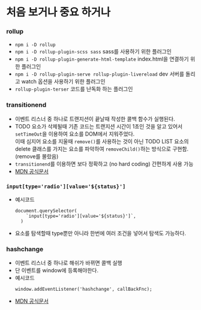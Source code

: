 # 처음 보거나 중요 하거나

### rollup

- `npm i -D rollup`
- `npm i -D rollup-plugin-scss sass` sass를 사용하기 위한 플러그인
- `npm i -D rollup-plugin-generate-html-template` index.html을 연결하기 위한 플러그인
- `npm i -D rollup-plugin-serve rollup-plugin-livereload` dev 서버를 돌리고 watch 옵션을 사용하기 위한 플러그인
- `rollup-plugin-terser` 코드를 난독화 하는 플러그인

### transitionend

- 이벤트 리스너 중 하나로 트랜지션이 끝날때 작성한 콜백 함수가 실행된다.
- TODO 요소가 삭제될때 기존 코드는 트랜지션 시간이 1초인 것을 알고 있어서 `setTimeOut`을 이용하여 요소를 DOM에서 지워주었다.  
  이때 심지어 요소를 지울때 `remove()`를 사용하는 것이 아닌 TODO LIST 요소의 delete 클래스를 가지는 요소를 파악하여 `removeChild()`하는 방식으로 구현함. (remove를 몰랐음)
- `transitionend`를 이용하면 보다 정확하고 (no hard coding) 간편하게 사용 가능
- [MDN 공식문서](https://developer.mozilla.org/en-US/docs/Web/API/HTMLElement/transitionend_event)


###  `input[type='radio'][value='${status}']`
- 예시코드
  ```
  document.querySelector(
      `input[type='radio'][value='${status}']`,
    )
  ```
- 요소를 탐색할때 type뿐만 아니라 한번에 여러 조건을 넣어서 탐색도 가능하다.

### hashchange
- 이벤트 리스너 중 하나로 해쉬가 바뀌면 콜백 실행
- 단 이벤트를 window에 등록해야한다.
- 예시코드
  ```
  window.addEventListener('hashchange', callBackFnc);
  ```
- [MDN 공식문서](https://developer.mozilla.org/en-US/docs/Web/API/Window/hashchange_event)

